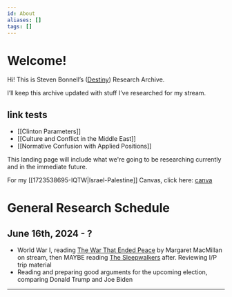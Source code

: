 ```yaml
---
id: About
aliases: []
tags: []
---
```


# Welcome!

Hi! This is Steven Bonnell’s ([Destiny](https://www.youtube.com/destiny)) Research Archive.

I’ll keep this archive updated with stuff I’ve researched for my stream.

## link tests
- [[Clinton Parameters]]
- [[Culture and Conflict in the Middle East]]
- [[Normative Confusion with Applied Positions]]

This landing page will include what we're going to be researching currently and in the immediate future.

For my [[1723538695-IQTW|Israel-Palestine]] Canvas, click here: [canva](https://www.sharecanvas.io/p/destiny%E2%80%99s-israel-palestine-canvas)

# General Research Schedule
## June 16th, 2024 - ?
- World War I, reading [The War That Ended Peace]( https://www.amazon.com/War-That-Ended-Peace-Road/dp/0812980662?tag=destinygg-20)
by Margaret MacMillan on stream, then MAYBE reading [The Sleepwalkers](https://www.amazon.com/dp/071399942X?tag=destinygg-20) after.
Reviewing I/P trip material
- Reading and preparing good arguments for the upcoming election, comparing Donald Trump and Joe Biden


--------------------------------


